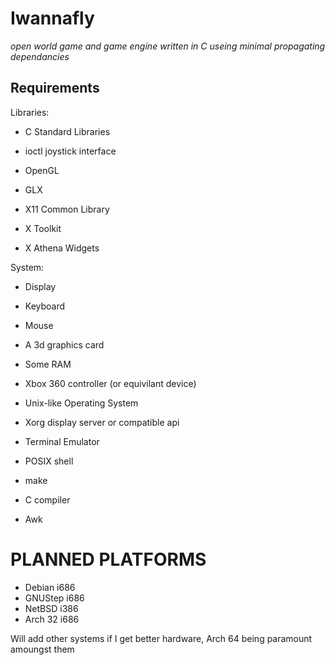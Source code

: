 Iwannafly
=========
*open world game and game engine written in C useing minimal propagating dependancies*

Requirements
------------

Libraries:

- C Standard Libraries
- ioctl joystick interface

- OpenGL
- GLX

- X11 Common Library
- X Toolkit
- X Athena Widgets

System:

- Display
- Keyboard
- Mouse
- A 3d graphics card
- Some RAM
- Xbox 360 controller (or equivilant device)

- Unix-like Operating System
- Xorg display server or compatible api
- Terminal Emulator
- POSIX shell
- make
- C compiler
- Awk

PLANNED PLATFORMS
=================

- Debian i686
- GNUStep i686
- NetBSD i386
- Arch 32 i686

Will add other systems if I get better hardware, Arch 64 being paramount amoungst them
